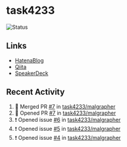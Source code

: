 # task4233
![Status](https://github-readme-stats.vercel.app/api?username=task4233&count_private=true&show_icons=true&theme=chartreuse-dark)

## Links
 - [HatenaBlog](https://task4233.hatenablog.com/)
 - [Qiita](https://qiita.com/task4233)
 - [SpeakerDeck](https://speakerdeck.com/task4233)

## Recent Activity
<!--START_SECTION:activity-->
1. 🎉 Merged PR [#7](https://github.com/task4233/malgrapher/pull/7) in [task4233/malgrapher](https://github.com/task4233/malgrapher)
2. 💪 Opened PR [#7](https://github.com/task4233/malgrapher/pull/7) in [task4233/malgrapher](https://github.com/task4233/malgrapher)
3. ❗️ Opened issue [#6](https://github.com/task4233/malgrapher/issues/6) in [task4233/malgrapher](https://github.com/task4233/malgrapher)
4. ❗️ Opened issue [#5](https://github.com/task4233/malgrapher/issues/5) in [task4233/malgrapher](https://github.com/task4233/malgrapher)
5. ❗️ Opened issue [#4](https://github.com/task4233/malgrapher/issues/4) in [task4233/malgrapher](https://github.com/task4233/malgrapher)
<!--END_SECTION:activity-->
